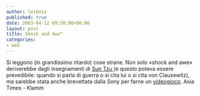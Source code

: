 ```yaml
---
author: leibniz
published: true
date: 2003-04-12 09:58:00+00:00
layout: post
title: Shock and Awe™
categories:
- web
---
```

Si leggono (in grandissimo ritardo) cose strane. Non solo «shock and awe» deriverebbe dagli insegnamenti di  [   Sun Tzu ](http://www.atimes.com/atimes/Middle_East/ED02Ak02.html)(e questo poteva essere prevedibile: quando si parla di guerra o si cita lui o si cita von Clausewitz), ma sarebbe stata anche brevettata dalla Sony per farne un  [   videogioco](http://klamm.splinder.it/1050053006#157019). [ 
](http://www.panorama.it/home/index.html) Asia Times - Klamm
